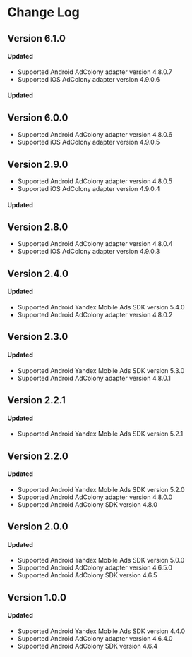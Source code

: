 # Change Log

## Version 6.1.0

#### Updated

* Supported Android AdColony adapter version 4.8.0.7
* Supported iOS AdColony adapter version 4.9.0.6

#### Updated

## Version 6.0.0

* Supported Android AdColony adapter version 4.8.0.6
* Supported iOS AdColony adapter version 4.9.0.5

## Version 2.9.0

* Supported Android AdColony adapter version 4.8.0.5
* Supported iOS AdColony adapter version 4.9.0.4

#### Updated

## Version 2.8.0

* Supported Android AdColony adapter version 4.8.0.4
* Supported iOS AdColony adapter version 4.9.0.3

## Version 2.4.0

#### Updated

* Supported Android Yandex Mobile Ads SDK version 5.4.0
* Supported Android AdColony adapter version 4.8.0.2

## Version 2.3.0

#### Updated

* Supported Android Yandex Mobile Ads SDK version 5.3.0
* Supported Android AdColony adapter version 4.8.0.1

## Version 2.2.1

#### Updated

* Supported Android Yandex Mobile Ads SDK version 5.2.1

## Version 2.2.0

#### Updated

* Supported Android Yandex Mobile Ads SDK version 5.2.0
* Supported Android AdColony adapter version 4.8.0.0
* Supported Android AdColony SDK version 4.8.0

## Version 2.0.0

#### Updated

* Supported Android Yandex Mobile Ads SDK version 5.0.0
* Supported Android AdColony adapter version 4.6.5.0
* Supported Android AdColony SDK version 4.6.5

## Version 1.0.0

#### Updated

* Supported Android Yandex Mobile Ads SDK version 4.4.0
* Supported Android AdColony adapter version 4.6.4.0
* Supported Android AdColony SDK version 4.6.4
